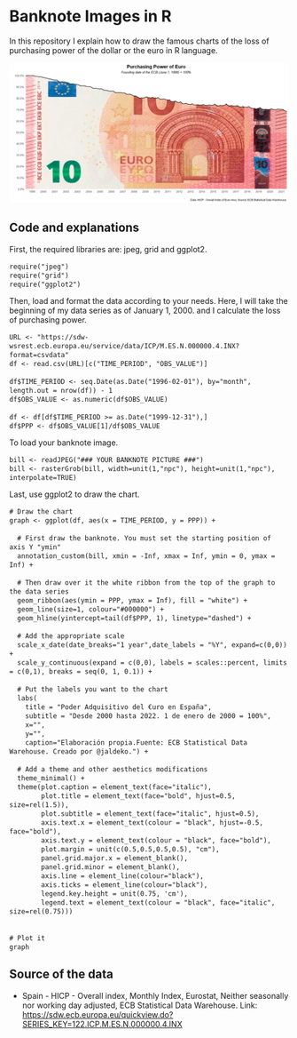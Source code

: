 # Banknote Images in R
In this repository I explain how to draw the famous charts of the loss of purchasing power of the dollar or the euro in R language.

![Banknote chart](https://github.com/Jaldekoa/Banknote-Images-in-R/blob/main/Plot.jpg)

## Code and explanations
First, the required libraries are: jpeg, grid and ggplot2.

```
require("jpeg")
require("grid")
require("ggplot2")
```

Then, load and format the data according to your needs. Here, I will take the beginning of my data series as of January 1, 2000. and I calculate the loss of purchasing power.

```
URL <- "https://sdw-wsrest.ecb.europa.eu/service/data/ICP/M.ES.N.000000.4.INX?format=csvdata"
df <- read.csv(URL)[c("TIME_PERIOD", "OBS_VALUE")]

df$TIME_PERIOD <- seq.Date(as.Date("1996-02-01"), by="month", length.out = nrow(df)) - 1
df$OBS_VALUE <- as.numeric(df$OBS_VALUE)

df <- df[df$TIME_PERIOD >= as.Date("1999-12-31"),]
df$PPP <- df$OBS_VALUE[1]/df$OBS_VALUE
```

To load your banknote image.

```
bill <- readJPEG("### YOUR BANKNOTE PICTURE ###")
bill <- rasterGrob(bill, width=unit(1,"npc"), height=unit(1,"npc"), interpolate=TRUE)  
```

Last, use ggplot2 to draw the chart.

```
# Draw the chart
graph <- ggplot(df, aes(x = TIME_PERIOD, y = PPP)) +
  
  # First draw the banknote. You must set the starting position of axis Y "ymin"
  annotation_custom(bill, xmin = -Inf, xmax = Inf, ymin = 0, ymax = Inf) +
  
  # Then draw over it the white ribbon from the top of the graph to the data series
  geom_ribbon(aes(ymin = PPP, ymax = Inf), fill = "white") +
  geom_line(size=1, colour="#000000") +
  geom_hline(yintercept=tail(df$PPP, 1), linetype="dashed") + 
  
  # Add the appropriate scale
  scale_x_date(date_breaks="1 year",date_labels = "%Y", expand=c(0,0)) +
  scale_y_continuous(expand = c(0,0), labels = scales::percent, limits = c(0,1), breaks = seq(0, 1, 0.1)) +
  
  # Put the labels you want to the chart
  labs(
    title = "Poder Adquisitivo del €uro en España",
    subtitle = "Desde 2000 hasta 2022. 1 de enero de 2000 = 100%",
    x="",
    y="",
    caption="Elaboración propia.Fuente: ECB Statistical Data Warehouse. Creado por @jaldeko.") +
   
  # Add a theme and other aesthetics modifications
  theme_minimal() +
  theme(plot.caption = element_text(face="italic"), 
        plot.title = element_text(face="bold", hjust=0.5, size=rel(1.5)),
        plot.subtitle = element_text(face="italic", hjust=0.5),
        axis.text.x = element_text(colour = "black", hjust=-0.5, face="bold"),
        axis.text.y = element_text(colour = "black", face="bold"),
        plot.margin = unit(c(0.5,0.5,0.5,0.5), "cm"),
        panel.grid.major.x = element_blank(),
        panel.grid.minor = element_blank(),
        axis.line = element_line(colour="black"),
        axis.ticks = element_line(colour="black"),
        legend.key.height = unit(0.75, 'cm'),
        legend.text = element_text(colour = "black", face="italic", size=rel(0.75)))


# Plot it
graph
```

## Source of the data
 - Spain - HICP - Overall index, Monthly Index, Eurostat, Neither seasonally nor working day adjusted, ECB Statistical Data Warehouse. Link: https://sdw.ecb.europa.eu/quickview.do?SERIES_KEY=122.ICP.M.ES.N.000000.4.INX
